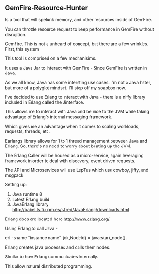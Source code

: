 ## GemFire-Resource-Hunter


Is a tool that will spelunk memory, and other resources inside of GemFire.  

You can throttle resource request to keep performance in GemFire without disruption.

GemFire. This is not a unheard of concept, but there are a few wrinkles. First, this system  

This tool is comprised on a few mechanisims. 

It uses a Java Jar to interact with GemFire - Since GemFire is written in Java.

As we all know, Java has some intersting use cases. I'm not a Java hater, but more of a polyglot mindset. I'll step off my soapbox now. 

I've decided to use Erlang to interact with Java - there is a niffy library included in Erlang called the Jinterface. 

This allows me to interact with Java and be nice to the JVM while taking advantage of Erlang's internal messaging framework. 

Which gives me an advantage when it comes to scaling workloads, requests, threads, etc. 

Earlangs library allows for 1 to 1 thread management between Java and Erlang. So, there's no need to worry about beating up the JVM. 

The Erlang Caller will be housed as a micro-service, again leveraging framework in order to deal with discovery, event driven requests. 

The API and Microservices will use LepTus which use cowboy, jiffy, and msgpack

Setting up:

1. Java runtime 8
2. Latest Erlang build
3. JavaErlang library http://babel.ls.fi.upm.es/~fred/JavaErlang/downloads.html

Erlang docs are located here http://www.erlang.org/
  	
Using Erlang to call Java - 

erl -sname "instance name"
{ok,NodeId} = java:start_node().

Erlang creates java processes and calls them nodes. 

Similar to how Erlang communicates internally.

This allow natural distributed programming. 



